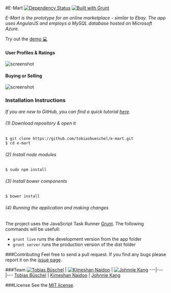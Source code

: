 #E-Mart
[![Dependency Status](https://gemnasium.com/badges/github.com/tobiasbueschel/e-mart.svg)](https://gemnasium.com/github.com/tobiasbueschel/e-mart)
[![Built with Grunt](https://cdn.gruntjs.com/builtwith.svg)](http://gruntjs.com/)

*E-Mart is the prototype for an online marketplace - similar to Ebay. The app uses AngularJS and employs a MySQL database hosted on Microsoft Azure.*

Try out the [demo :computer:](https://e-mart.azurewebsites.net/)

#### User Profiles & Ratings
![screenshot](https://github.com/tobiasbueschel/e-mart/blob/master/profile.png)

#### Buying or Selling
![screenshot](https://github.com/tobiasbueschel/e-mart/blob/master/categories.png)

### Installation Instructions
*If you are new to GitHub, you can find a quick tutorial [here](http://readwrite.com/2013/09/30/understanding-github-a-journey-for-beginners-part-1).*

###### (1) Download repository & open it
```
$ git clone https://github.com/tobiasbueschel/e-mart.git
$ cd e-mart
```

###### (2) Install node modules
```
$ sudo npm install
```

###### (3) Install bower components
```
$ bower install
```

###### (4) Running the application and making changes
The project uses the JavaScript Task Runner [Grunt](http://gruntjs.com/). The following commands will be usefull:

+ `grunt live` runs the development version from the app folder
+ `grunt server` runs the production version of the dist folder

###Contributing
Feel free to send a pull request. If you find any bugs please report it on the [issue page](https://github.com/tobiasbueschel/e-mart/issues).

###Team
[![Tobias Büschel](https://avatars1.githubusercontent.com/u/13087421?v=3&s=460)](https://github.com/tobiasbueschel) | [![Kimeshan Naidoo](https://avatars1.githubusercontent.com/u/8416897?v=3&s=460)](https://github.com/kimeshan) | [![Johnnie Kang](https://avatars0.githubusercontent.com/u/16000835?v=3&s=460)](https://github.com/kajmokr)
---|---|---
[Tobias Büschel](https://github.com/tobiasbueschel) | [Kimeshan Naidoo](https://github.com/kimeshan) | [Johnnie Kang](https://github.com/kajmokr)

###License
See the [MIT license](https://github.com/tobiasbueschel/e-mart/blob/master/LICENSE).
